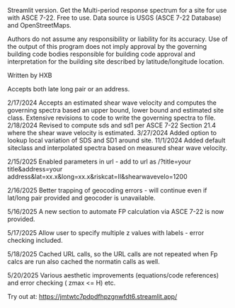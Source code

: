 
Streamlit version. 
Get the Multi-period response spectrum for a site for use with ASCE 7-22. Free to use. Data source is USGS (ASCE 7-22 Database) and OpenStreetMaps. 

Authors do not assume any responsibility or liability for its accuracy. Use of the output of this program does not imply approval by the governing building code bodies responsible for building code approval and interpretation for the building site described by latitude/longitude location.

Written by HXB

Accepts both late long pair or an address.

2/17/2024 Accepts an estimated shear wave velocity and computes the governing spectra based an upper bound, lower bound and estimated site class. Extensive revisions to code to write the governing spectra to file. 2/18/2024 Revised to compute sds and sd1 per ASCE 7-22 Section 21.4 where the shear wave velocity is estimated. 3/27/2024 Added option to lookup local variation of SDS and SD1 around site. 11/1/2024 Added default siteclass and interpolated spectra based on measured shear wave velocity.

2/15/2025 Enabled parameters in url - add to url as 
/?title=your title&address=your address&lat=xx.x&long=xx.x&riskcat=II&shearwavevelo=1200

2/16/2025 Better trapping of geocoding errors - will continue even if lat/long pair provided and geocoder is unavailable.

5/16/2025 A new section to automate FP calculation via ASCE 7-22 is now provided.

5/17/2025 Allow user to specify multiple z values with labels - error checking included.

5/18/2025 Cached URL calls, so the URL calls are not repeated when Fp calcs are run  also cached the normatin calls as well.

5/20/2025 Various aesthetic improvements (equations/code references) and error checking ( zmax <= H) etc.

Try out at: https://jmtwtc7pdpdfhpzgnwfdt6.streamlit.app/
